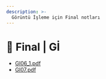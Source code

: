 ```yaml
---
description: >-
  Görüntü İşleme için Final notları
---
```


# 📅 Final \| Gİ

<!--YPackage.YGitbookIntegration-tarafından-otomatik-oluşturulmuştur-->

- [GI06_1.pdf](GI06_1.pdf)
- [GI07.pdf](GI07.pdf)

<!--YPackage.YGitbookIntegration-tarafından-otomatik-oluşturulmuştur-->
